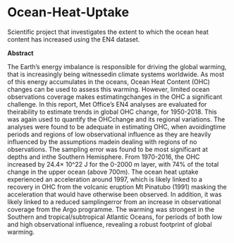 # Ocean-Heat-Uptake
Scientific project that investigates the extent to which the ocean heat content has increased using the EN4 dataset.

<b> Abstract </b>


The Earth’s energy imbalance is responsible for driving the global warming, that is increasingly being witnessedin climate systems worldwide.
As most of this energy accumulates in the oceans, Ocean Heat Content (OHC) changes can be used to assess this warming.
However, limited ocean observations coverage makes estimatingchanges in the OHC a significant challenge.
In this report, Met Office’s EN4 analyses are evaluated for theirability to estimate trends in global OHC change, for 1950-2018.
This was again used to quantify the OHCchange and its regional variations.
The analyses were found to be adequate in estimating OHC, when avoidingtime periods and regions of low observational influence as they are heavily influenced by the assumptions madein dealing with regions of no observations.
The sampling error was found to be most significant at depths and inthe Southern Hemisphere.
From 1970-2016, the OHC increased by 24.4× 10^22 J for the 0-2000 m layer, with 74% of the total change in the upper ocean (above 700m).
The ocean heat uptake experienced an acceleration around 1997, which is likely linked to a recovery in OHC from the volcanic eruption Mt Pinatubo (1991) masking the acceleration that would have otherwise been observed.
In addition, it was likely linked to a reduced samplingerror from an increase in observational coverage from the Argo programme.
The warming was strongest in the Southern and tropical/subtropical Atlantic Oceans, for periods of both low and high observational influence, revealing a robust footprint of global warming.
